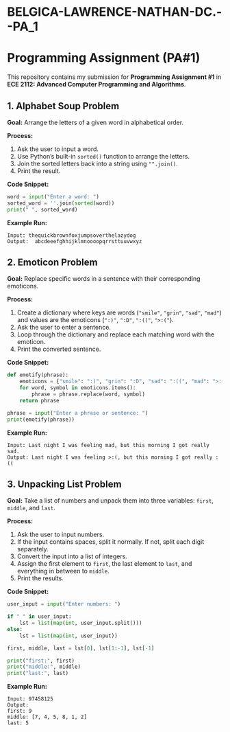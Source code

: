 # BELGICA-LAWRENCE-NATHAN-DC.--PA_1

# Programming Assignment (PA#1)

This repository contains my submission for **Programming Assignment #1** in  
**ECE 2112: Advanced Computer Programming and Algorithms**.  

## 1. Alphabet Soup Problem  
**Goal:** Arrange the letters of a given word in alphabetical order.  

**Process:**  
1. Ask the user to input a word.  
2. Use Python’s built-in `sorted()` function to arrange the letters.  
3. Join the sorted letters back into a string using `"".join()`.  
4. Print the result.  

**Code Snippet:**  
```python
word = input("Enter a word: ")
sorted_word = ''.join(sorted(word))
print(" ", sorted_word)
```

**Example Run:**  
```
Input: thequickbrownfoxjumpsoverthelazydog
Output:  abcdeeefghhijklmnoooopqrrsttuuvwxyz
```


## 2. Emoticon Problem  
**Goal:** Replace specific words in a sentence with their corresponding emoticons.  

**Process:**  
1. Create a dictionary where keys are words (`"smile"`, `"grin"`, `"sad"`, `"mad"`) and values are the emoticons (`":)"`, `":D"`, `":(("`, `">:("`).  
2. Ask the user to enter a sentence.  
3. Loop through the dictionary and replace each matching word with the emoticon.  
4. Print the converted sentence.  

**Code Snippet:**  
```python
def emotify(phrase):
    emoticons = {"smile": ":)", "grin": ":D", "sad": ":((", "mad": ">:("}
    for word, symbol in emoticons.items():
        phrase = phrase.replace(word, symbol)
    return phrase

phrase = input("Enter a phrase or sentence: ")
print(emotify(phrase))
```

**Example Run:**  
```
Input: Last night I was feeling mad, but this morning I got really sad.
Output: Last night I was feeling >:(, but this morning I got really :((
```


## 3. Unpacking List Problem  
**Goal:** Take a list of numbers and unpack them into three variables: `first`, `middle`, and `last`.  

**Process:**  
1. Ask the user to input numbers.  
2. If the input contains spaces, split it normally. If not, split each digit separately.  
3. Convert the input into a list of integers.  
4. Assign the first element to `first`, the last element to `last`, and everything in between to `middle`.  
5. Print the results.  

**Code Snippet:**  
```python
user_input = input("Enter numbers: ")

if " " in user_input:
    lst = list(map(int, user_input.split()))
else:
    lst = list(map(int, user_input))

first, middle, last = lst[0], lst[1:-1], lst[-1]

print("first:", first)
print("middle:", middle)
print("last:", last)
```

**Example Run:**  
```
Input: 97458125
Output:
first: 9
middle: [7, 4, 5, 8, 1, 2]
last: 5
